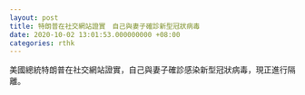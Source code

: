 ```yaml
---
layout: post
title: 特朗普在社交網站證實　自己與妻子確診新型冠狀病毒
date: 2020-10-02 13:01:53.000000000 +08:00
categories: rthk
---
```


美國總統特朗普在社交網站證實，自己與妻子確診感染新型冠狀病毒，現正進行隔離。
